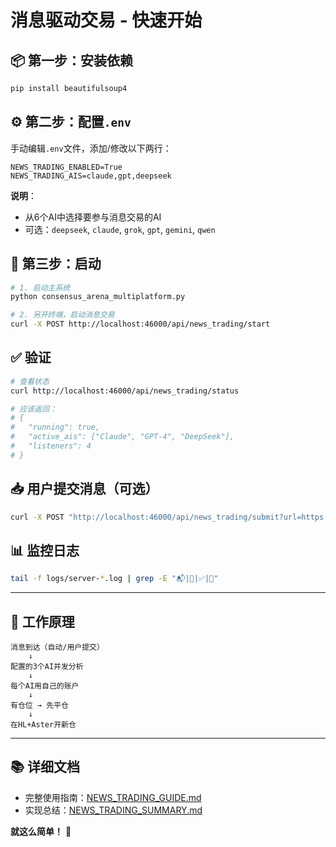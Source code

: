 # 消息驱动交易 - 快速开始

## 📦 第一步：安装依赖

```bash
pip install beautifulsoup4
```

## ⚙️ 第二步：配置`.env`

手动编辑`.env`文件，添加/修改以下两行：

```env
NEWS_TRADING_ENABLED=True
NEWS_TRADING_AIS=claude,gpt,deepseek
```

**说明**：
- 从6个AI中选择要参与消息交易的AI
- 可选：`deepseek`, `claude`, `grok`, `gpt`, `gemini`, `qwen`

## 🚀 第三步：启动

```bash
# 1. 启动主系统
python consensus_arena_multiplatform.py

# 2. 另开终端，启动消息交易
curl -X POST http://localhost:46000/api/news_trading/start
```

## ✅ 验证

```bash
# 查看状态
curl http://localhost:46000/api/news_trading/status

# 应该返回：
# {
#   "running": true,
#   "active_ais": ["Claude", "GPT-4", "DeepSeek"],
#   "listeners": 4
# }
```

## 📥 用户提交消息（可选）

```bash
curl -X POST "http://localhost:46000/api/news_trading/submit?url=https://www.binance.com/en/support/announcement/xxx&coin=BTC"
```

## 📊 监控日志

```bash
tail -f logs/server-*.log | grep -E "📬|🤖|✅|🚀"
```

---

## 🎯 工作原理

```
消息到达（自动/用户提交）
    ↓
配置的3个AI并发分析
    ↓
每个AI用自己的账户
    ↓
有仓位 → 先平仓
    ↓
在HL+Aster开新仓
```

---

## 📚 详细文档

- 完整使用指南：[NEWS_TRADING_GUIDE.md](./NEWS_TRADING_GUIDE.md)
- 实现总结：[NEWS_TRADING_SUMMARY.md](./NEWS_TRADING_SUMMARY.md)

**就这么简单！** 🚀

